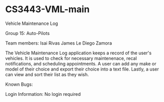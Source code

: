 # CS3443-VML-main

Vehicle Maintenance Log

Group 15: Auto-Pilots

Team members:
Isai Rivas
James Le
Diego Zamora

The Vehicle Maintenance Log application keeps a record of the user's vehicles. It is used to check for necessary maintenenace, recal notifications, and scheduling appointments. A user can add any make or model of their choice and export their choice into a text file. Lastly, a user can view and sort their list as they wish.

Known Bugs:

Login Information: No login required


